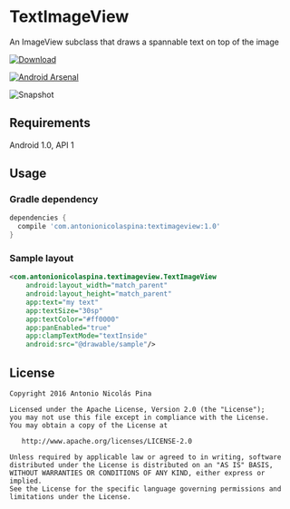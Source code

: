 # TextImageView
An ImageView subclass that draws a spannable text on top of the image

[ ![Download](https://api.bintray.com/packages/anpez/maven/textimageview/images/download.svg) ](https://bintray.com/anpez/maven/textimageview/_latestVersion)

[ ![Android Arsenal](https://img.shields.io/badge/Android%20Arsenal-TextImageView-green.svg?style=true)](https://android-arsenal.com/details/1/3017)

![Snapshot](https://raw.githubusercontent.com/ANPez/TextImageView/master/snapshot.gif)

## Requirements
Android 1.0, API 1

## Usage
### Gradle dependency

```groovy
dependencies {
  compile 'com.antonionicolaspina:textimageview:1.0'
}
```

### Sample layout

```xml
<com.antonionicolaspina.textimageview.TextImageView
    android:layout_width="match_parent"
    android:layout_height="match_parent"
    app:text="my text"
    app:textSize="30sp"
    app:textColor="#ff0000"
    app:panEnabled="true"
    app:clampTextMode="textInside"
    android:src="@drawable/sample"/>
```

## License
    Copyright 2016 Antonio Nicolás Pina

    Licensed under the Apache License, Version 2.0 (the "License");
    you may not use this file except in compliance with the License.
    You may obtain a copy of the License at

       http://www.apache.org/licenses/LICENSE-2.0

    Unless required by applicable law or agreed to in writing, software
    distributed under the License is distributed on an "AS IS" BASIS,
    WITHOUT WARRANTIES OR CONDITIONS OF ANY KIND, either express or implied.
    See the License for the specific language governing permissions and
    limitations under the License.
